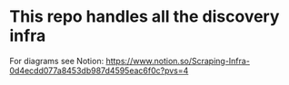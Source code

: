 # This repo handles all the discovery infra


For diagrams see Notion: https://www.notion.so/Scraping-Infra-0d4ecdd077a8453db987d4595eac6f0c?pvs=4
